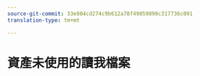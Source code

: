 ```yaml
---
source-git-commit: 33e804cd274c9b612a78f49059890c317736c091
translation-type: tm+mt

---
```

# 資產未使用的讀我檔案
